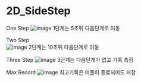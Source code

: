 # 2D_SideStep

One Step 
![image](https://user-images.githubusercontent.com/48191157/71569128-3f518680-2b10-11ea-868c-dc338c99a6db.png) 1단계는 5초뒤 다음단계로 이동

Two Step  
![image](https://user-images.githubusercontent.com/48191157/71569136-47112b00-2b10-11ea-9cd0-6256898e5301.png) 2단계는 10초뒤 다음단계로 이동

Three Step 
![image](https://user-images.githubusercontent.com/48191157/71569140-4a0c1b80-2b10-11ea-9147-37d9c2d21772.png) 3단계는 다음단계가 없고 기록 측정

Max Record 
![image](https://user-images.githubusercontent.com/48191157/71569163-82abf500-2b10-11ea-8e40-303a8ab98474.png) 최고기록은 어플이 종료되어도 저장
